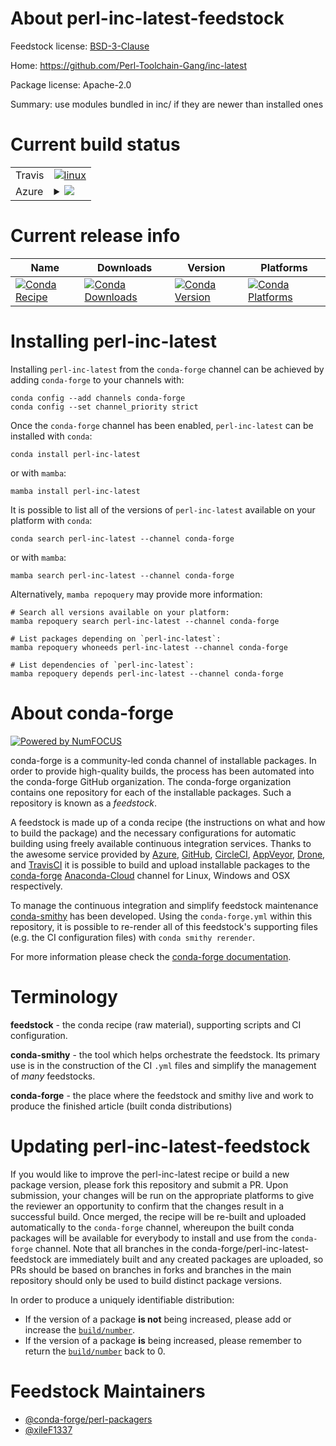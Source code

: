 About perl-inc-latest-feedstock
===============================

Feedstock license: [BSD-3-Clause](https://github.com/conda-forge/perl-inc-latest-feedstock/blob/main/LICENSE.txt)

Home: https://github.com/Perl-Toolchain-Gang/inc-latest

Package license: Apache-2.0

Summary: use modules bundled in inc/ if they are newer than installed ones

Current build status
====================


<table><tr>
    <td>Travis</td>
    <td>
      <a href="https://app.travis-ci.com/conda-forge/perl-inc-latest-feedstock">
        <img alt="linux" src="https://img.shields.io/travis/com/conda-forge/perl-inc-latest-feedstock/main.svg?label=Linux">
      </a>
    </td>
  </tr>
    
  <tr>
    <td>Azure</td>
    <td>
      <details>
        <summary>
          <a href="https://dev.azure.com/conda-forge/feedstock-builds/_build/latest?definitionId=18080&branchName=main">
            <img src="https://dev.azure.com/conda-forge/feedstock-builds/_apis/build/status/perl-inc-latest-feedstock?branchName=main">
          </a>
        </summary>
        <table>
          <thead><tr><th>Variant</th><th>Status</th></tr></thead>
          <tbody><tr>
              <td>linux_64</td>
              <td>
                <a href="https://dev.azure.com/conda-forge/feedstock-builds/_build/latest?definitionId=18080&branchName=main">
                  <img src="https://dev.azure.com/conda-forge/feedstock-builds/_apis/build/status/perl-inc-latest-feedstock?branchName=main&jobName=linux&configuration=linux%20linux_64_" alt="variant">
                </a>
              </td>
            </tr><tr>
              <td>linux_aarch64</td>
              <td>
                <a href="https://dev.azure.com/conda-forge/feedstock-builds/_build/latest?definitionId=18080&branchName=main">
                  <img src="https://dev.azure.com/conda-forge/feedstock-builds/_apis/build/status/perl-inc-latest-feedstock?branchName=main&jobName=linux&configuration=linux%20linux_aarch64_" alt="variant">
                </a>
              </td>
            </tr><tr>
              <td>linux_ppc64le</td>
              <td>
                <a href="https://dev.azure.com/conda-forge/feedstock-builds/_build/latest?definitionId=18080&branchName=main">
                  <img src="https://dev.azure.com/conda-forge/feedstock-builds/_apis/build/status/perl-inc-latest-feedstock?branchName=main&jobName=linux&configuration=linux%20linux_ppc64le_" alt="variant">
                </a>
              </td>
            </tr><tr>
              <td>osx_64</td>
              <td>
                <a href="https://dev.azure.com/conda-forge/feedstock-builds/_build/latest?definitionId=18080&branchName=main">
                  <img src="https://dev.azure.com/conda-forge/feedstock-builds/_apis/build/status/perl-inc-latest-feedstock?branchName=main&jobName=osx&configuration=osx%20osx_64_" alt="variant">
                </a>
              </td>
            </tr>
          </tbody>
        </table>
      </details>
    </td>
  </tr>
</table>

Current release info
====================

| Name | Downloads | Version | Platforms |
| --- | --- | --- | --- |
| [![Conda Recipe](https://img.shields.io/badge/recipe-perl--inc--latest-green.svg)](https://anaconda.org/conda-forge/perl-inc-latest) | [![Conda Downloads](https://img.shields.io/conda/dn/conda-forge/perl-inc-latest.svg)](https://anaconda.org/conda-forge/perl-inc-latest) | [![Conda Version](https://img.shields.io/conda/vn/conda-forge/perl-inc-latest.svg)](https://anaconda.org/conda-forge/perl-inc-latest) | [![Conda Platforms](https://img.shields.io/conda/pn/conda-forge/perl-inc-latest.svg)](https://anaconda.org/conda-forge/perl-inc-latest) |

Installing perl-inc-latest
==========================

Installing `perl-inc-latest` from the `conda-forge` channel can be achieved by adding `conda-forge` to your channels with:

```
conda config --add channels conda-forge
conda config --set channel_priority strict
```

Once the `conda-forge` channel has been enabled, `perl-inc-latest` can be installed with `conda`:

```
conda install perl-inc-latest
```

or with `mamba`:

```
mamba install perl-inc-latest
```

It is possible to list all of the versions of `perl-inc-latest` available on your platform with `conda`:

```
conda search perl-inc-latest --channel conda-forge
```

or with `mamba`:

```
mamba search perl-inc-latest --channel conda-forge
```

Alternatively, `mamba repoquery` may provide more information:

```
# Search all versions available on your platform:
mamba repoquery search perl-inc-latest --channel conda-forge

# List packages depending on `perl-inc-latest`:
mamba repoquery whoneeds perl-inc-latest --channel conda-forge

# List dependencies of `perl-inc-latest`:
mamba repoquery depends perl-inc-latest --channel conda-forge
```


About conda-forge
=================

[![Powered by
NumFOCUS](https://img.shields.io/badge/powered%20by-NumFOCUS-orange.svg?style=flat&colorA=E1523D&colorB=007D8A)](https://numfocus.org)

conda-forge is a community-led conda channel of installable packages.
In order to provide high-quality builds, the process has been automated into the
conda-forge GitHub organization. The conda-forge organization contains one repository
for each of the installable packages. Such a repository is known as a *feedstock*.

A feedstock is made up of a conda recipe (the instructions on what and how to build
the package) and the necessary configurations for automatic building using freely
available continuous integration services. Thanks to the awesome service provided by
[Azure](https://azure.microsoft.com/en-us/services/devops/), [GitHub](https://github.com/),
[CircleCI](https://circleci.com/), [AppVeyor](https://www.appveyor.com/),
[Drone](https://cloud.drone.io/welcome), and [TravisCI](https://travis-ci.com/)
it is possible to build and upload installable packages to the
[conda-forge](https://anaconda.org/conda-forge) [Anaconda-Cloud](https://anaconda.org/)
channel for Linux, Windows and OSX respectively.

To manage the continuous integration and simplify feedstock maintenance
[conda-smithy](https://github.com/conda-forge/conda-smithy) has been developed.
Using the ``conda-forge.yml`` within this repository, it is possible to re-render all of
this feedstock's supporting files (e.g. the CI configuration files) with ``conda smithy rerender``.

For more information please check the [conda-forge documentation](https://conda-forge.org/docs/).

Terminology
===========

**feedstock** - the conda recipe (raw material), supporting scripts and CI configuration.

**conda-smithy** - the tool which helps orchestrate the feedstock.
                   Its primary use is in the construction of the CI ``.yml`` files
                   and simplify the management of *many* feedstocks.

**conda-forge** - the place where the feedstock and smithy live and work to
                  produce the finished article (built conda distributions)


Updating perl-inc-latest-feedstock
==================================

If you would like to improve the perl-inc-latest recipe or build a new
package version, please fork this repository and submit a PR. Upon submission,
your changes will be run on the appropriate platforms to give the reviewer an
opportunity to confirm that the changes result in a successful build. Once
merged, the recipe will be re-built and uploaded automatically to the
`conda-forge` channel, whereupon the built conda packages will be available for
everybody to install and use from the `conda-forge` channel.
Note that all branches in the conda-forge/perl-inc-latest-feedstock are
immediately built and any created packages are uploaded, so PRs should be based
on branches in forks and branches in the main repository should only be used to
build distinct package versions.

In order to produce a uniquely identifiable distribution:
 * If the version of a package **is not** being increased, please add or increase
   the [``build/number``](https://docs.conda.io/projects/conda-build/en/latest/resources/define-metadata.html#build-number-and-string).
 * If the version of a package **is** being increased, please remember to return
   the [``build/number``](https://docs.conda.io/projects/conda-build/en/latest/resources/define-metadata.html#build-number-and-string)
   back to 0.

Feedstock Maintainers
=====================

* [@conda-forge/perl-packagers](https://github.com/conda-forge/perl-packagers/)
* [@xileF1337](https://github.com/xileF1337/)


